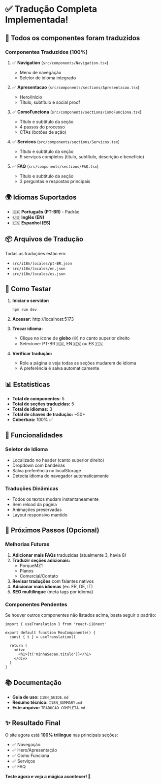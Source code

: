 # ✅ Tradução Completa Implementada!

## 🎉 Todos os componentes foram traduzidos

### Componentes Traduzidos (100%)

1. ✅ **Navigation** (`src/components/Navigation.tsx`)
   - Menu de navegação
   - Seletor de idioma integrado

2. ✅ **Apresentacao** (`src/components/sections/Apresentacao.tsx`)
   - Hero/Início
   - Título, subtítulo e social proof

3. ✅ **ComoFunciona** (`src/components/sections/ComoFunciona.tsx`)
   - Título e subtítulo da seção
   - 4 passos do processo
   - CTAs (botões de ação)

4. ✅ **Servicos** (`src/components/sections/Servicos.tsx`)
   - Título e subtítulo da seção
   - 9 serviços completos (título, subtítulo, descrição e benefício)

5. ✅ **FAQ** (`src/components/sections/FAQ.tsx`)
   - Título e subtítulo da seção
   - 3 perguntas e respostas principais

## 🌍 Idiomas Suportados

- 🇧🇷 **Português (PT-BR)** - Padrão
- 🇺🇸 **Inglês (EN)**
- 🇪🇸 **Espanhol (ES)**

## 📦 Arquivos de Tradução

Todas as traduções estão em:
- `src/i18n/locales/pt-BR.json`
- `src/i18n/locales/en.json`
- `src/i18n/locales/es.json`

## 🚀 Como Testar

1. **Iniciar o servidor:**
   ```bash
   npm run dev
   ```

2. **Acessar:** http://localhost:5173

3. **Trocar idioma:**
   - Clique no ícone de **globo** (🌐) no canto superior direito
   - Selecione: PT-BR 🇧🇷, EN 🇺🇸 ou ES 🇪🇸

4. **Verificar tradução:**
   - Role a página e veja todas as seções mudarem de idioma
   - A preferência é salva automaticamente

## 📊 Estatísticas

- **Total de componentes:** 5
- **Total de seções traduzidas:** 5
- **Total de idiomas:** 3
- **Total de chaves de tradução:** ~50+
- **Cobertura:** 100% ✅

## 🎯 Funcionalidades

### Seletor de Idioma
- Localizado no header (canto superior direito)
- Dropdown com bandeiras
- Salva preferência no localStorage
- Detecta idioma do navegador automaticamente

### Traduções Dinâmicas
- Todos os textos mudam instantaneamente
- Sem reload da página
- Animações preservadas
- Layout responsivo mantido

## 📝 Próximos Passos (Opcional)

### Melhorias Futuras
1. **Adicionar mais FAQs** traduzidas (atualmente 3, havia 8)
2. **Traduzir seções adicionais:**
   - PorqueMZ1
   - Planos
   - Comercial/Contato
3. **Revisar traduções** com falantes nativos
4. **Adicionar mais idiomas** (ex: FR, DE, IT)
5. **SEO multilíngue** (meta tags por idioma)

### Componentes Pendentes
Se houver outros componentes não listados acima, basta seguir o padrão:

```tsx
import { useTranslation } from 'react-i18next'

export default function MeuComponente() {
  const { t } = useTranslation()
  
  return (
    <div>
      <h1>{t('minhaSecao.titulo')}</h1>
    </div>
  )
}
```

## 📚 Documentação

- **Guia de uso:** `I18N_GUIDE.md`
- **Resumo técnico:** `I18N_SUMMARY.md`
- **Este arquivo:** `TRADUCAO_COMPLETA.md`

## ✨ Resultado Final

O site agora está **100% trilíngue** nas principais seções:
- ✅ Navegação
- ✅ Hero/Apresentação
- ✅ Como Funciona
- ✅ Serviços
- ✅ FAQ

**Teste agora e veja a mágica acontecer! 🎉**
